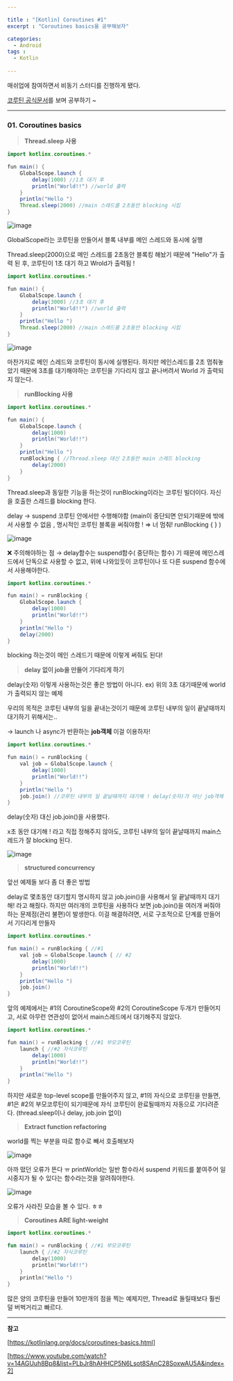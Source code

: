 ```yaml
---

title : "[Kotlin] Coroutines #1"
excerpt : "Coroutines basics을 공부해보자"

categories:
  - Android
tags :
  - Kotlin
 
---
```


매쉬업에 참여하면서 비동기 스터디를 진행하게 됐다. 

[코루틴 공식문서](https://kotlinlang.org/docs/coroutines-basics.html)를 보며 공부하기 ~ 

---

### 01. Coroutines basics

> **Thread.sleep 사용**

```java
import kotlinx.coroutines.*

fun main() {
    GlobalScope.launch {
        delay(1000) //1초 대기 후 
        println("World!!") //world 출력 
    }
    println("Hello ")
    Thread.sleep(2000) //main 스레드를 2초동안 blocking 시킴 
}
```

![image](https://user-images.githubusercontent.com/53978090/128049319-6609adde-fdef-4636-a404-abff8fb4e77a.png)

GlobalScope라는 코루틴을 만들어서 블록 내부를 메인 스레드와 동시에 실행 

Thread.sleep(2000)으로 메인 스레드를 2초동안 블록킹 해놨기 때문에 "Hello"가 출력 된 후, 코루틴이 1초 대기 하고 Wrold가 출력됨 !

```java
import kotlinx.coroutines.*

fun main() {
    GlobalScope.launch {
        delay(3000) //3초 대기 후 
        println("World!!") //world 출력 
    }
    println("Hello ")
    Thread.sleep(2000) //main 스레드를 2초동안 blocking 시킴 
}
```

![image](https://user-images.githubusercontent.com/53978090/128049347-6068515d-8392-415e-91ea-0abb00aeca04.png)

마찬가지로 메인 스레드와 코루틴이 동시에 실행된다. 하지만 메인스레드를 2초 멈춰놓았기 때문에 3초를 대기해야하는 코루틴을 기다리지 않고 끝나버려서 World 가 출력되지 않는다. 

> **runBlocking 사용**

```java
import kotlinx.coroutines.*

fun main() {
    GlobalScope.launch {
        delay(1000)
        println("World!!")
    }
    println("Hello ")
    runBlocking { //Thread.sleep 대신 2초동안 main 스레드 blocking 
        delay(2000)
    }
}
```

Thread.sleep과 동일한 기능을 하는것이 runBlocking이라는 코루틴 빌더이다. 자신을 호출한 스레드를 blocking 한다. 

delay → suspend 코루틴 안에서만 수행해야함 (main이 중단되면 안되기때문에 밖에서 사용할 수 없음 , 명시적인 코루틴 블록을 써줘야함 ! ⇒ 너 멈춰! runBlocking { } )

![image](https://user-images.githubusercontent.com/53978090/128049365-ee9f800d-aaec-406e-8c98-dd5e04bf67a1.png)

❌  주의해야하는 점 → delay함수는 suspend함수( 중단하는 함수) 기 때문에 메인스레드에서 단독으로 사용할 수 없고, 위에 나와있듯이 코루틴이나 또 다른 suspend 함수에서 사용해야한다. 

```java
import kotlinx.coroutines.*

fun main() = runBlocking {
    GlobalScope.launch {
        delay(1000)
        println("World!!")
    }
    println("Hello ")
    delay(2000)
}
```

blocking 하는것이 메인 스레드기 때문에 이렇게 써줘도 된다!

> **delay 없이 job을 만들어 기다리게 하기**

delay(숫자) 이렇게 사용하는것은 좋은 방법이 아니다. ex) 위의 3초 대기때문에 world가 출력되지 않는 예제 

우리의 목적은 코루틴 내부의 일을 끝내는것이기 때문에 코루틴 내부의 일이 끝날때까지 대기하기 위해서는.. 

→ launch 나 async가 반환하는  **job객체** 이걸 이용하자!

```java
import kotlinx.coroutines.*

fun main() = runBlocking {
    val job = GlobalScope.launch {
        delay(1000)
        println("World!!")
    }
    println("Hello ")
    job.join() //코루틴 내부의 일 끝날때까지 대기해 ! delay(숫자)가 아닌 job객체 사용  
}
```

 delay(숫자) 대신 job.join()을 사용했다. 

x초 동안 대기해 ! 라고 직접 정해주지 않아도, 코루틴 내부의 일이 끝날때까지 main스레드가 잘 blocking 된다. 

![image](https://user-images.githubusercontent.com/53978090/128049387-0800960c-398a-4d88-966a-25c4cfb9e662.png)

> **structured concurrency**

앞선 예제들 보다 좀 더 좋은 방법 

delay로 몇초동안 대기할지 명시하지 않고 job.join()을 사용해서 일 끝날때까지 대기해! 라고 해줬다. 하지만 여러개의 코루틴을 사용하다 보면 job.join()을 여러개 써줘야하는 문제점(관리 불편)이 발생한다. 이걸 해결하려면, 서로 구조적으로 단계를 만들어서 기다리게 만들자 

```java
import kotlinx.coroutines.*

fun main() = runBlocking { //#1
    val job = GlobalScope.launch { // #2
        delay(1000)
        println("World!!")
    }
    println("Hello ")
    job.join() 
}
```

앞의 예제에서는 #1의 CoroutineScope와 #2의 CoroutineScope 두개가 만들어지고, 서로 아무런 연관성이 없어서 main스레드에서 대기해주지 않았다.

```java
import kotlinx.coroutines.*

fun main() = runBlocking { //#1 부모코루틴 
    launch { //#2 자식코루틴 
        delay(1000)
        println("World!!")
    }
    println("Hello ")
}
```

하지만 새로운 top-level scope를 만들어주지 않고, #1의 자식으로 코루틴을 만들면, #1은 #2의 부모코루틴이 되기때문에 자식 코루틴이 완료될때까지 자동으로 기다려준다. (thread.sleep이나 delay, job.join 없이) 

> **Extract function refactoring**

world를 찍는 부분을 따로 함수로 빼서 호출해보자 

![image](https://user-images.githubusercontent.com/53978090/128049409-6c6bc7f4-b723-4856-adce-e35ad665107c.png)

 아까 떴던 오류가 뜬다 ㅠ printWorld는 일반 함수라서 suspend 키워드를 붙여주어 일시중지가 될 수 있다는 함수라는것을 알려줘야한다. 

![image](https://user-images.githubusercontent.com/53978090/128049421-e69a5f7e-aa88-4ef5-bfaf-46d0e3cda86c.png)

오류가 사라진 모습을 볼 수 있다. ㅎㅎ 

 
> **Coroutines ARE light-weight**

```kotlin
import kotlinx.coroutines.*

fun main() = runBlocking { //#1 부모코루틴 
    launch { //#2 자식코루틴 
        delay(1000)
        println("World!!")
    }
    println("Hello ")
}
```

많은 양의 코루틴을 만들어 10만개의 점을 찍는 예제지만, Thread로 돌릴때보다 훨씬 덜 버벅거리고 빠르다.

---

**참고**

[https://kotlinlang.org/docs/coroutines-basics.html]

[https://www.youtube.com/watch?v=14AGUuh8Bp8&list=PLbJr8hAHHCP5N6Lsot8SAnC28SoxwAU5A&index=2]
